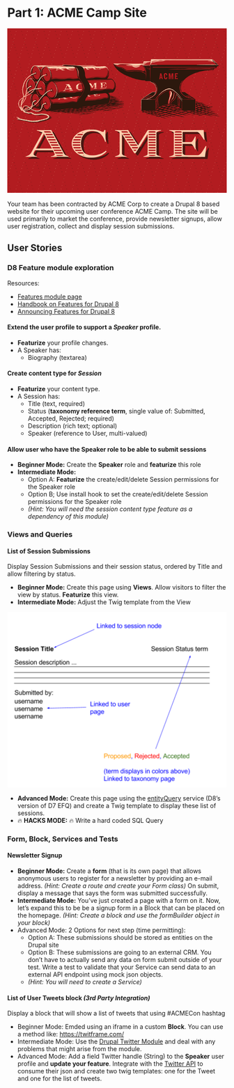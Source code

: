 #  Part 1: ACME Camp Site

![ACME Corporation logo](./readme_images/acme_logo.png)

Your team has been contracted by ACME Corp to create a Drupal 8 based website for their upcoming user conference ACME Camp. The site will be used primarily to market the conference, provide newsletter signups, allow user registration, collect and display session submissions. 

## User Stories

### D8 Feature module exploration

Resources:
- [Features module page](https://www.drupal.org/project/features)
- [Handbook on Features for Drupal 8](https://www.drupal.org/node/2404427)
- [Announcing Features for Drupal 8](https://www.phase2technology.com/blog/announcing-features-for-drupal-8/)

#### Extend the user profile to support a *Speaker* profile. 
- **Featurize** your profile changes.
- A Speaker has:
  - Biography (textarea)

#### Create content type for *Session*
- **Featurize** your content type.
- A Session has:
  - Title (text, required)
  - Status (**taxonomy reference term**, single value of: Submitted, Accepted, Rejected; required)
  - Description (rich text; optional)
  - Speaker (reference to User, multi-valued)

#### Allow user who have the **Speaker role** to be able to submit sessions
- **Beginner Mode:** Create the **Speaker** role and **featurize** this role
- **Intermediate Mode:**
  - Option A:  **Featurize** the create/edit/delete Session permissions for  the Speaker role
  - Option B; Use install hook to set the create/edit/delete Session permissions for the Speaker role
  - *(Hint: You will need the session content type feature as a dependency of this module)*

### Views and Queries
#### List of Session Submissions
Display Session Submissions and their session status, ordered by Title and allow filtering by status.
- **Beginner Mode:** Create this page using **Views**. Allow visitors to filter the view by status. **Featurize** this view.
- **Intermediate Mode:** Adjust the Twig template from the View

![Session display](./readme_images/session_display.png)

- **Advanced Mode:** Create this page using the [entityQuery](http://www.sitepoint.com/drupal-8-version-entityfieldquery/) service (D8’s version of D7 EFQ) and create a Twig template to display these list of sessions.
- :fire: **HACKS MODE:** :fire: Write a hard coded SQL Query 


### Form, Block, Services and Tests 
#### Newsletter Signup
- **Beginner Mode:** Create a **form** (that is its own page) that allows anonymous users to register for a newsletter by providing an e-mail address. *(Hint: Create a route and create your Form class)* On submit, display a message that says the form was submitted successfully. 
- **Intermediate Mode:** You’ve just created a page with a form on it. Now, let’s expand this to be be a signup form in a Block that can be placed on the homepage. *(Hint: Create a block and use the formBuilder object in your block)*
- Advanced Mode: 2 Options for next step (time permitting):
  - Option A: These submissions should be stored as entities on the Drupal site
  - Option B: These submissions are going to an external CRM. You don’t have to actually send any data on form submit outside of your test. Write a test to validate that your Service can send data to an external API endpoint using mock json objects. 
  - *(Hint: You will need to create a Service)*

#### List of User Tweets block *(3rd Party Integration)*
Display a block that will show a list of tweets that using #ACMECon hashtag
- Beginner Mode: Emded using an iframe in a custom **Block**. You can use a method like: https://twitframe.com/
- Intermediate Mode: Use the [Drupal Twitter Module](https://www.drupal.org/project/twitter) and deal with any problems that might arise from the module.
- Advanced Mode: Add a field Twitter handle (String) to the **Speaker** user profile and **update your feature**. Integrate with the [Twitter API](http://dev.twitter.com) to consume their json and create two twig templates: one for the Tweet and one for the list of tweets.
